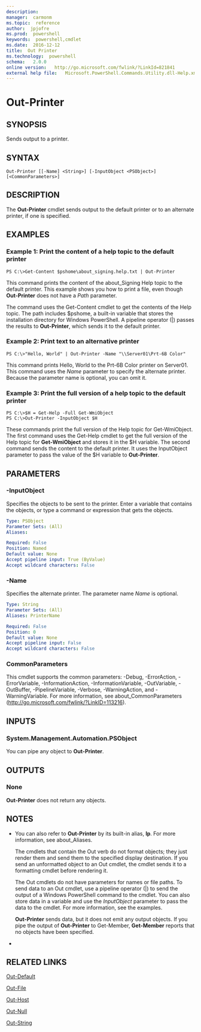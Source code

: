```yaml
---
description:  
manager:  carmonm
ms.topic:  reference
author:  jpjofre
ms.prod:  powershell
keywords:  powershell,cmdlet
ms.date:  2016-12-12
title:  Out Printer
ms.technology:  powershell
schema:   2.0.0
online version:   http://go.microsoft.com/fwlink/?LinkId=821841
external help file:   Microsoft.PowerShell.Commands.Utility.dll-Help.xml
---
```



# Out-Printer

## SYNOPSIS
Sends output to a printer.

## SYNTAX

```
Out-Printer [[-Name] <String>] [-InputObject <PSObject>] [<CommonParameters>]
```

## DESCRIPTION
The **Out-Printer** cmdlet sends output to the default printer or to an alternate printer, if one is specified.

## EXAMPLES

### Example 1: Print the content of a help topic to the default printer
```
PS C:\>Get-Content $pshome\about_signing.help.txt | Out-Printer
```

This command prints the content of the about_Signing Help topic to the default printer.
This example shows you how to print a file, even though **Out-Printer** does not have a *Path* parameter.

The command uses the Get-Content cmdlet to get the contents of the Help topic.
The path includes $pshome, a built-in variable that stores the installation directory for Windows PowerShell.
A pipeline operator (|) passes the results to **Out-Printer**, which sends it to the default printer.

### Example 2: Print text to an alternative printer
```
PS C:\>"Hello, World" | Out-Printer -Name "\\Server01\Prt-6B Color"
```

This command prints Hello, World to the Prt-6B Color printer on Server01.
This command uses the *Name* parameter to specify the alternate printer.
Because the parameter name is optional, you can omit it.

### Example 3: Print the full version of a help topic to the default printer
```
PS C:\>$H = Get-Help -Full Get-WmiObject
PS C:\>Out-Printer -InputObject $H
```

These commands print the full version of the Help topic for Get-WmiObject.
The first command uses the Get-Help cmdlet to get the full version of the Help topic for **Get-WmiObject** and stores it in the $H variable.
The second command sends the content to the default printer.
It uses the InputObject parameter to pass the value of the $H variable to **Out-Printer**.

## PARAMETERS

### -InputObject
Specifies the objects to be sent to the printer.
Enter a variable that contains the objects, or type a command or expression that gets the objects.

```yaml
Type: PSObject
Parameter Sets: (All)
Aliases: 

Required: False
Position: Named
Default value: None
Accept pipeline input: True (ByValue)
Accept wildcard characters: False
```

### -Name
Specifies the alternate printer.
The parameter name *Name* is optional.

```yaml
Type: String
Parameter Sets: (All)
Aliases: PrinterName

Required: False
Position: 0
Default value: None
Accept pipeline input: False
Accept wildcard characters: False
```

### CommonParameters
This cmdlet supports the common parameters: -Debug, -ErrorAction, -ErrorVariable, -InformationAction, -InformationVariable, -OutVariable, -OutBuffer, -PipelineVariable, -Verbose, -WarningAction, and -WarningVariable. For more information, see about_CommonParameters (http://go.microsoft.com/fwlink/?LinkID=113216).

## INPUTS

### System.Management.Automation.PSObject
You can pipe any object to **Out-Printer**.

## OUTPUTS

### None
**Out-Printer** does not return any objects.

## NOTES
* You can also refer to **Out-Printer** by its built-in alias, **lp**. For more information, see about_Aliases.

  The cmdlets that contain the Out verb do not format objects; they just render them and send them to the specified display destination.
If you send an unformatted object to an Out cmdlet, the cmdlet sends it to a formatting cmdlet before rendering it.

  The Out cmdlets do not have parameters for names or file paths.
To send data to an Out cmdlet, use a pipeline operator (|) to send the output of a Windows PowerShell command to the cmdlet.
You can also store data in a variable and use the *InputObject* parameter to pass the data to the cmdlet.
For more information, see the examples.

  **Out-Printer** sends data, but it does not emit any output objects.
If you pipe the output of **Out-Printer** to Get-Member, **Get-Member** reports that no objects have been specified.

*

## RELATED LINKS

[Out-Default](../Microsoft.PowerShell.Core/Out-Default.md)

[Out-File](Out-File.md)

[Out-Host](../Microsoft.PowerShell.Core/Out-Host.md)

[Out-Null](../Microsoft.PowerShell.Core/Out-Null.md)

[Out-String](Out-String.md)

